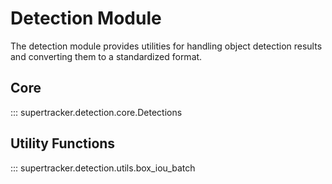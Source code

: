 # Detection Module

The detection module provides utilities for handling object detection results 
and converting them to a standardized format.

## Core

::: supertracker.detection.core.Detections

## Utility Functions

::: supertracker.detection.utils.box_iou_batch